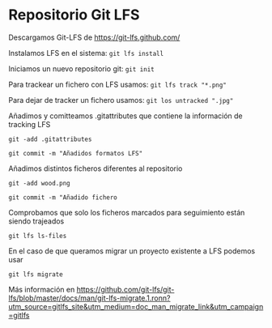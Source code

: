 
# Repositorio Git LFS

Descargamos Git-LFS de https://git-lfs.github.com/

Instalamos LFS en el sistema: `git lfs install`

Iniciamos un nuevo repositorio git: `git init`

Para trackear un fichero con LFS usamos: `git lfs track "*.png"`


Para dejar de tracker un fichero usamos: `git los untracked ".jpg"`


Añadimos y comitteamos .gitattributes que contiene la información de tracking LFS

`git -add .gitattributes`

`git commit -m "Añadidos formatos LFS"`


Añadimos distintos ficheros diferentes al repositorio

`git -add wood.png`

`git commit -m "Añadido fichero`


Comprobamos que solo los ficheros marcados para seguimiento están siendo trajeados

`git lfs ls-files`


En el caso de que queramos migrar un proyecto existente a LFS podemos usar

`git lfs migrate`

Más información en
https://github.com/git-lfs/git-lfs/blob/master/docs/man/git-lfs-migrate.1.ronn?utm_source=gitlfs_site&utm_medium=doc_man_migrate_link&utm_campaign=gitlfs
